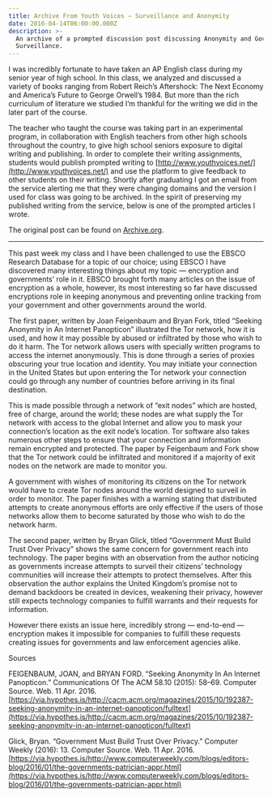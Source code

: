 ```yaml
---
title: Archive From Youth Voices — Surveillance and Anonymity
date: 2016-04-14T06:00:00.000Z
description: >-
  An archive of a prompted discussion post discussing Anonymity and Governmental
  Surveillance.
---
```

I was incredibly fortunate to have taken an AP English class during my senior year of high school. In this class, we analyzed and discussed a variety of books ranging from Robert Reich’s Aftershock: The Next Economy and America’s Future to George Orwell’s 1984. But more than the rich curriculum of literature we studied I’m thankful for the writing we did in the later part of the course.

The teacher who taught the course was taking part in an experimental program, in collaboration with English teachers from other high schools throughout the country, to give high school seniors exposure to digital writing and publishing. In order to complete their writing assignments, students would publish prompted writing to [http://www.youthvoices.net/](http://www.youthvoices.net/) and use the platform to give feedback to other students on their writing. Shortly after graduating I got an email from the service alerting me that they were changing domains and the version I used for class was going to be archived. In the spirit of preserving my published writing from the service, below is one of the prompted articles I wrote.

The original post can be found on [Archive.org](https://web.archive.org/web/20160418131005/http://www.youthvoices.net/discussion/surveillance-and-anonymity-2).

---

This past week my class and I have been challenged to use the EBSCO Research Database for a topic of our choice; using EBSCO I have discovered many interesting things about my topic — encryption and governments’ role in it. EBSCO brought forth many articles on the issue of encryption as a whole, however, its most interesting so far have discussed encryptions role in keeping anonymous and preventing online tracking from your government and other governments around the world.

The first paper, written by Joan Feigenbaum and Bryan Fork, titled “Seeking Anonymity in An Internet Panopticon” illustrated the Tor network, how it is used, and how it may possible by abused or infiltrated by those who wish to do it harm. The Tor network allows users with specially written programs to access the internet anonymously. This is done through a series of proxies obscuring your true location and identity. You may initiate your connection in the United States but upon entering the Tor network your connection could go through any number of countries before arriving in its final destination.

This is made possible through a network of “exit nodes” which are hosted, free of charge, around the world; these nodes are what supply the Tor network with access to the global Internet and allow you to mask your connection’s location as the exit node’s location. Tor software also takes numerous other steps to ensure that your connection and information remain encrypted and protected. The paper by Feigenbaum and Fork show that the Tor network could be infiltrated and monitored if a majority of exit nodes on the network are made to monitor you.

A government with wishes of monitoring its citizens on the Tor network would have to create Tor nodes around the world designed to surveil in order to monitor. The paper finishes with a warning stating that distributed attempts to create anonymous efforts are only effective if the users of those networks allow them to become saturated by those who wish to do the network harm.

The second paper, written by Bryan Glick, titled “Government Must Build Trust Over Privacy” shows the same concern for government reach into technology. The paper begins with an observation from the author noticing as governments increase attempts to surveil their citizens’ technology communities will increase their attempts to protect themselves. After this observation the author explains the United Kingdom’s promise not to demand backdoors be created in devices, weakening their privacy, however still expects technology companies to fulfill warrants and their requests for information.

However there exists an issue here, incredibly strong — end-to-end — encryption makes it impossible for companies to fulfill these requests creating issues for governments and law enforcement agencies alike.

Sources

FEIGENBAUM, JOAN, and BRYAN FORD. “Seeking Anonymity In An Internet Panopticon.” Communications Of The ACM 58.10 (2015): 58–69. Computer Source. Web. 11 Apr. 2016. [https://via.hypothes.is/http://cacm.acm.org/magazines/2015/10/192387-seeking-anonymity-in-an-internet-panopticon/fulltext](https://via.hypothes.is/http://cacm.acm.org/magazines/2015/10/192387-seeking-anonymity-in-an-internet-panopticon/fulltext)

Glick, Bryan. “Government Must Build Trust Over Privacy.” Computer Weekly (2016): 13. Computer Source. Web. 11 Apr. 2016. [https://via.hypothes.is/http://www.computerweekly.com/blogs/editors-blog/2016/01/the-governments-patrician-appr.html](https://via.hypothes.is/http://www.computerweekly.com/blogs/editors-blog/2016/01/the-governments-patrician-appr.html)
